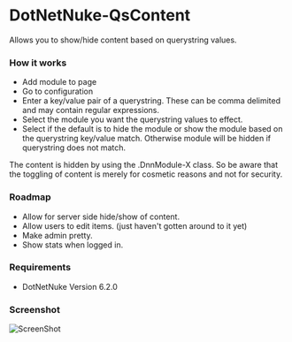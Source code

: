 DotNetNuke-QsContent
====================

Allows you to show/hide content based on querystring values.


### How it works
* Add module to page
* Go to configuration
* Enter a key/value pair of a querystring. These can be comma delimited and may contain regular expressions.
* Select the module you want the querystring values to effect.
* Select if the default is to hide the module or show the module based on the querystring key/value match. Otherwise module will be hidden if querystring does not match.

The content is hidden by using the .DnnModule-X class. So be aware that the toggling of content is merely for cosmetic reasons and not for security.

### Roadmap
* Allow for server side hide/show of content.
* Allow users to edit items. (just haven't gotten around to it yet)
* Make admin pretty.
* Show stats when logged in.

### Requirements
* DotNetNuke Version 6.2.0

### Screenshot

![ScreenShot](https://dl.dropboxusercontent.com/u/10620012/DotNetNuke-Qscontent.png)